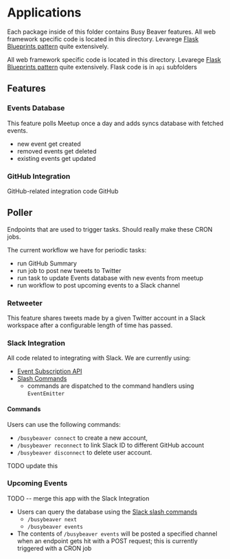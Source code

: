 # Applications

Each package inside of this folder contains Busy Beaver features.
All web framework specific code is located in this directory.
Levarege [Flask Blueprints pattern](http://flask.pocoo.org/docs/1.0/blueprints/)
quite extensively.

All web framework specific code is located in this directory.
Levarege [Flask Blueprints pattern](http://flask.pocoo.org/docs/1.0/blueprints/)
quite extensively.
Flask code is in `api` subfolders

## Features

### Events Database

This feature polls Meetup once a day and
adds syncs database with fetched events.

- new event get created
- removed events get deleted
- existing events get updated

### GitHub Integration

GitHub-related integration code GitHub

## Poller

Endpoints that are used to trigger tasks.
Should really make these CRON jobs.

The current workflow we have for periodic tasks:

- run GitHub Summary
- run job to post new tweets to Twitter
- run task to update Events database with new events from meetup
- run workflow to post upcoming events to a Slack channel

### Retweeter

This feature shares tweets made by a given Twitter account
in a Slack workspace after a configurable length of time has passed.

### Slack Integration

All code related to integrating with Slack.
We are currently using:

- [Event Subscription API](https://api.slack.com/events-api)
- [Slash Commands](https://api.slack.com/slash-commands)
  - commands are dispatched to the command handlers using `EventEmitter`

#### Commands

Users can use the following commands:

- `/busybeaver connect` to create a new account,
- `/busybeaver reconnect` to link Slack ID to different GitHub account
- `/busybeaver disconnect` to delete user account.

TODO update this

### Upcoming Events

TODO -- merge this app with the Slack Integration

- Users can query the database using the
[Slack slash commands](https://api.slack.com/slash-commands)
  - `/busybeaver next`
  - `/busybeaver events`
- The contents of `/busybeaver events` will be posted a specified channel
when an endpoint gets hit with a POST request;
this is currently triggered with a CRON job
